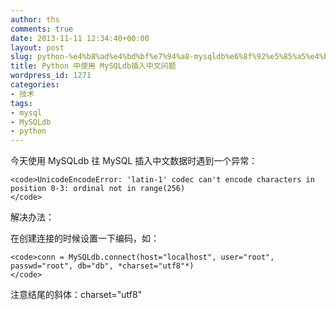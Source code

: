 ```yaml
---
author: ths
comments: true
date: 2013-11-11 12:34:40+00:00
layout: post
slug: python-%e4%b8%ad%e4%bd%bf%e7%94%a8-mysqldb%e6%8f%92%e5%85%a5%e4%b8%ad%e6%96%87%e9%97%ae%e9%a2%98
title: Python 中使用 MySQLdb插入中文问题
wordpress_id: 1271
categories:
- 技术
tags:
- mysql
- MySQLdb
- python
---
```


今天使用 MySQLdb 往 MySQL 插入中文数据时遇到一个异常：




    
    <code>UnicodeEncodeError: 'latin-1' codec can't encode characters in position 0-3: ordinal not in range(256)
    </code>





解决办法：





在创建连接的时候设置一下编码，如：




    
    <code>conn = MySQLdb.connect(host="localhost", user="root", passwd="root", db="db", *charset="utf8"*)
    </code>





注意结尾的斜体：charset="utf8"




